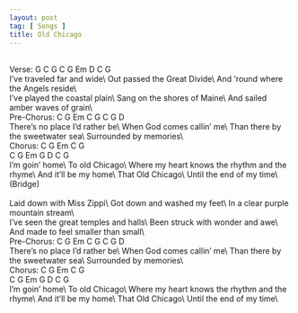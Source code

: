 ```yaml
---
layout: post
tag: [ Songs ]
title: Old Chicago
---
```

<br/>
Verse:  G   C   G   C   G   Em   D   C   G
<br/>
I’ve traveled far and wide\
Out passed the Great Divide\
And ‘round where the Angels reside\
<br/>
I’ve played the coastal plain\
Sang on the shores of Maine\
And sailed amber waves of grain\
<br/>
Pre-Chorus:  C  G  Em  C  G  C  G  D
<br/>
There’s no place I’d rather be\
When God comes callin’ me\
Than there by the sweetwater sea\
Surrounded by memories\
<br/>
Chorus: C   G   Em   C   G
<br/>
C   G   Em   G   D   C   G
<br/>
I’m goin’ home\
To old Chicago\
Where my heart knows the rhythm and the rhyme\
And it’ll be my home\
That Old Chicago\
Until the end of my time\
<br/>
(Bridge)
<br/>
<br/>
Laid down with Miss Zippi\
Got down and washed my feet\
In a clear purple mountain stream\
<br/>
I’ve seen the great temples and halls\
Been struck with wonder and awe\
And made to feel smaller than small\
<br/>
Pre-Chorus:  C  G  Em  C  G  C  G  D
<br/>
There’s no place I’d rather be\
When God comes callin’ me\
Than there by the sweetwater sea\
Surrounded by memories\
<br/>
Chorus: C   G   Em   C   G
<br/>
C   G   Em   G   D   C   G
<br/>
I’m goin’ home\
To old Chicago\
Where my heart knows the rhythm and the rhyme\
And it’ll be my home\
That Old Chicago\
Until the end of my time\
<br/>
